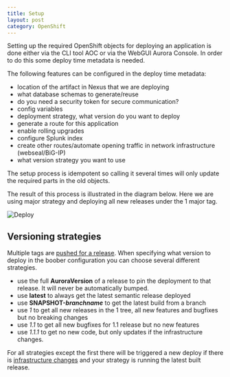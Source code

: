 ```yaml
---
title: Setup
layout: post
category: OpenShift
---
```


Setting up the required OpenShift objects for deploying an application is done either via the CLI tool AOC or via the WebGUI Aurora Console. In order to do this some deploy time metadata is needed. 

The following features can be configured in the deploy time metadata:
 - location of the artifact in Nexus that we are deploying
 - what database schemas to generate/reuse
 - do you need a security token for secure communication?
 - config variables
 - deployment strategy, what version do you want to deploy
 - generate a route for this application
 - enable rolling upgrades
 - configure Splunk index
 - create other routes/automate opening traffic in network infrastructure (webseal/BiG-IP)
 - what version strategy you want to use

The setup process is idempotent so calling it several times will only update the required parts in the old objects.

The result of this process is illustrated in the diagram below. Here we are using major strategy and deploying all new releases under the 1 major tag.


![Deploy](deploy.png)

## Versioning strategies
Multiple tags are [pushed for a release](versioning.html). When specifying what version to deploy in the boober configuration you can choose several different strategies.

* use the full **AuroraVersion** of a release to pin the deployment to that release. It will never be automatically bumped.
* use **latest** to always get the latest semantic release deployed
* use **SNAPSHOT-_branchname_** to get the latest build from a branch
* use *1* to get all new releases in the 1 tree, all new features and bugfixes but no breaking changes
* use *1.1* to get all new bugfixes for 1.1 release but no new features
* use *1.1.1* to get no new code, but only updates if the infrastructure changes. 

For all strategies except the first there will be triggered a new deploy if there is [infrastructure changes](patching.html) and your strategy is running the latest built release.
